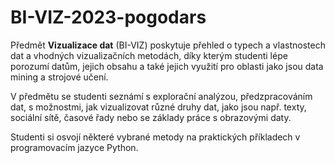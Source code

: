 # BI-VIZ-2023-pogodars

Předmět **Vizualizace dat** (BI-VIZ) poskytuje přehled o typech a vlastnostech dat a vhodných vizualizačních metodách, díky kterým studenti lépe porozumí datům, jejich obsahu a také jejich využití pro oblasti jako jsou data mining a strojové učení.

V předmětu se studenti seznámí s explorační analýzou, předzpracováním dat, s možnostmi, jak vizualizovat různé druhy dat, jako jsou např. texty, sociální sítě, časové řady nebo se základy práce s obrazovými daty.

Studenti si osvojí některé vybrané metody na praktických příkladech v programovacím jazyce Python.
